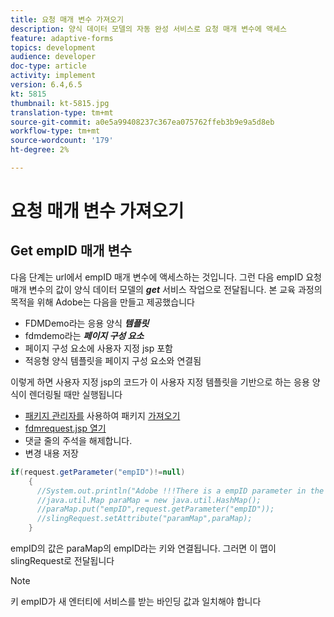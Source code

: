 ```yaml
---
title: 요청 매개 변수 가져오기
description: 양식 데이터 모델의 자동 완성 서비스로 요청 매개 변수에 액세스
feature: adaptive-forms
topics: development
audience: developer
doc-type: article
activity: implement
version: 6.4,6.5
kt: 5815
thumbnail: kt-5815.jpg
translation-type: tm+mt
source-git-commit: a0e5a99408237c367ea075762ffeb3b9e9a5d8eb
workflow-type: tm+mt
source-wordcount: '179'
ht-degree: 2%

---
```


# 요청 매개 변수 가져오기

## Get empID 매개 변수

다음 단계는 url에서 empID 매개 변수에 액세스하는 것입니다. 그런 다음 empID 요청 매개 변수의 값이 양식 데이터 모델의 **_get_** 서비스 작업으로 전달됩니다.
본 교육 과정의 목적을 위해 Adobe는 다음을 만들고 제공했습니다

* FDMDemo라는 응용 양식 **_템플릿_**
* fdmdemo라는 **_페이지 구성 요소_**
* 페이지 구성 요소에 사용자 지정 jsp 포함
* 적응형 양식 템플릿을 페이지 구성 요소와 연결됨

이렇게 하면 사용자 지정 jsp의 코드가 이 사용자 지정 템플릿을 기반으로 하는 응용 양식이 렌더링될 때만 실행됩니다

* [패키지 관리자를](assets/template-page-component.zip) 사용하여 패키지 [가져오기](http://localhost:4502/crx/packmgr/index.jsp)
* [fdmrequest.jsp 열기](http://localhost:4502/crx/de/index.jsp#/apps/fdmdemo/component/page/fdmdemo/fdmrequest.jsp)
* 댓글 줄의 주석을 해제합니다.
* 변경 내용 저장

```java
if(request.getParameter("empID")!=null)
    {
      //System.out.println("Adobe !!!There is a empID parameter in the request "+request.getParameter("empID"));
      //java.util.Map paraMap = new java.util.HashMap();
      //paraMap.put("empID",request.getParameter("empID"));
      //slingRequest.setAttribute("paramMap",paraMap);
    }
```

empID의 값은 paraMap의 empID라는 키와 연결됩니다. 그러면 이 맵이 slingRequest로 전달됩니다

>[!NOTE]
>
>키 empID가 새 엔터티에 서비스를 받는 바인딩 값과 일치해야 합니다
